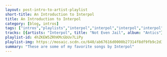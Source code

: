 ```yaml
---
layout: post-intro-to-artist-playlist
short-title: An Introduction to Interpol
title: An Introduction to Interpol
category: [blog, intros]
tags: ["intros","playlists","interpol","interpol","interpol","interpol","interpol","interpol","interpol","interpol","interpol","interpol","interpol","interpol","interpol","interpol","interpol","interpol","interpol","interpol","interpol","interpol","interpol","interpol","interpol","interpol","interpol","interpol","interpol","interpol","interpol","interpol","interpol","interpol","interpol","interpol","interpol","interpol","interpol","interpol","interpol"]
tracks: [{artists: "Interpol", title: "Not Even Jail", album: "Antics"},{artists: "Interpol", title: "Pioneer To The Falls", album: "Our Love To Admire"},{artists: "Interpol", title: "Lights", album: "Interpol"},{artists: "Interpol", title: "The Lighthouse", album: "Our Love To Admire"},{artists: "Interpol", title: "All of the Ways", album: "Interpol"},{artists: "Interpol", title: "Memory Serves", album: "Interpol"},{artists: "Interpol", title: "Rest My Chemistry", album: "Our Love To Admire"},{artists: "Interpol", title: "PDA", album: "Turn On The Bright Lights"},{artists: "Interpol", title: "A Time to Be So Small", album: "Antics"},{artists: "Interpol", title: "Public Pervert", album: "Antics"},{artists: "Interpol", title: "Say Hello to the Angels", album: "Turn On The Bright Lights"},{artists: "Interpol", title: "If You Really Love Nothing", album: "Marauder"},{artists: "Interpol", title: "All the Rage Back Home", album: "El Pintor"},{artists: "Interpol", title: "Mammoth", album: "Our Love To Admire"},{artists: "Interpol", title: "Obstacle 1", album: "Turn On The Bright Lights"},{artists: "Interpol", title: "Barricade", album: "Interpol"},{artists: "Interpol", title: "Same Town, New Story", album: "El Pintor"},{artists: "Interpol", title: "Narc", album: "Antics"},{artists: "Interpol", title: "Length of Love", album: "Antics"},{artists: "Interpol", title: "Untitled", album: "Turn On The Bright Lights"},{artists: "Interpol", title: "Complications", album: "Marauder"},{artists: "Interpol", title: "No I In Threesome", album: "Our Love To Admire"},{artists: "Interpol", title: "Flight of Fancy", album: "Marauder"},{artists: "Interpol", title: "Obstacle 2", album: "Turn On The Bright Lights"},{artists: "Interpol", title: "Try It On", album: "Interpol"},{artists: "Interpol", title: "The Rover", album: "Marauder"},{artists: "Interpol", title: "Roland", album: "Turn On The Bright Lights"},{artists: "Interpol", title: "Evil", album: "Antics"},{artists: "Interpol", title: "All Fired Up", album: "Our Love To Admire"},{artists: "Interpol", title: "The Heinrich Maneuver", album: "Our Love To Admire"},{artists: "Interpol", title: "Success", album: "Interpol"},{artists: "Interpol", title: "The Scale", album: "Our Love To Admire"},{artists: "Interpol", title: "Next Exit", album: "Antics"},{artists: "Interpol", title: "Who Do You Think", album: "Our Love To Admire"},{artists: "Interpol", title: "Anywhere", album: "El Pintor"},{artists: "Interpol", title: "C'mere", album: "Antics"},{artists: "Interpol", title: "My Blue Supreme", album: "El Pintor"},{artists: "Interpol", title: "Hands Away", album: "Turn On The Bright Lights"},{artists: "Interpol", title: "Slow Hands", album: "Antics"}]
playlist-id: 4hZKEW5ZRhKMcGbUv7LiPy
playlist-img: https://mosaic.scdn.co/640/ab67616d0000b27314f8df9fb9c2d3056a994390ab67616d0000b27357383649d25ab30a0bb5dfa0ab67616d0000b27379973f4bc80e86e8761e081eab67616d0000b2737d73059fb7108a1ac2a14916
summary: "These are some of my favorite songs by Interpol"
---
```

